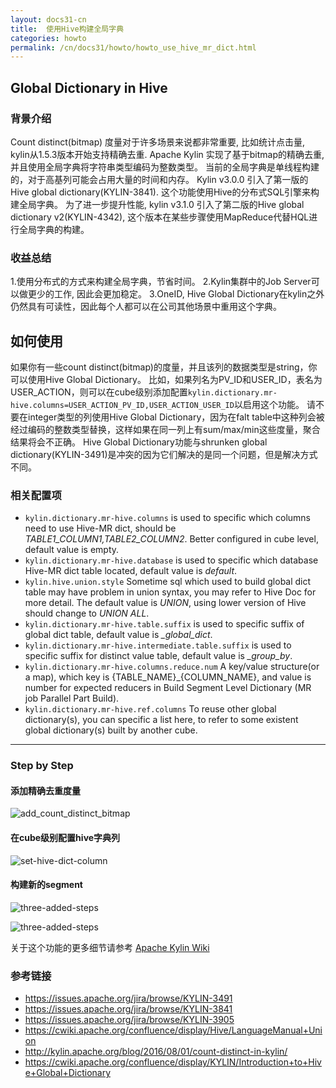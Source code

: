 ```yaml
---
layout: docs31-cn
title:  使用Hive构建全局字典
categories: howto
permalink: /cn/docs31/howto/howto_use_hive_mr_dict.html
---
```


## Global Dictionary in Hive

### 背景介绍
Count distinct(bitmap) 度量对于许多场景来说都非常重要, 比如统计点击量, kylin从1.5.3版本开始支持精确去重.
Apache Kylin 实现了基于bitmap的精确去重, 并且使用全局字典将字符串类型编码为整数类型。
当前的全局字典是单线程构建的，对于高基列可能会占用大量的时间和内存。
Kylin v3.0.0 引入了第一版的 Hive global dictionary(KYLIN-3841). 这个功能使用Hive的分布式SQL引擎来构建全局字典。
为了进一步提升性能, kylin v3.1.0 引入了第二版的Hive global dictionary v2(KYLIN-4342), 这个版本在某些步骤使用MapReduce代替HQL进行全局字典的构建。

### 收益总结
1.使用分布式的方式来构建全局字典，节省时间。
2.Kylin集群中的Job Server可以做更少的工作, 因此会更加稳定。
3.OneID, Hive Global Dictionary在kylin之外仍然具有可读性，因此每个人都可以在公司其他场景中重用这个字典。

## 如何使用
如果你有一些count distinct(bitmap)的度量，并且该列的数据类型是string，你可以使用Hive Global Dictionary。
比如，如果列名为PV_ID和USER_ID，表名为USER_ACTION，则可以在cube级别添加配置`kylin.dictionary.mr-hive.columns=USER_ACTION_PV_ID,USER_ACTION_USER_ID`以启用这个功能。
请不要在integer类型的列使用Hive Global Dictionary，因为在falt table中这种列会被经过编码的整数类型替换，这样如果在同一列上有sum/max/min这些度量，聚合结果将会不正确。
Hive Global Dictionary功能与shrunken global dictionary(KYLIN-3491)是冲突的因为它们解决的是同一个问题，但是解决方式不同。

### 相关配置项

- `kylin.dictionary.mr-hive.columns` is used to specific which columns need to use Hive-MR dict, should be *TABLE1_COLUMN1,TABLE2_COLUMN2*. Better configured in cube level, default value is empty.
- `kylin.dictionary.mr-hive.database` is used to specific which database Hive-MR dict table located, default value is *default*.
- `kylin.hive.union.style` Sometime sql which used to build global dict table may have problem in union syntax, you may refer to Hive Doc for more detail. The default value is *UNION*, using lower version of Hive should change to *UNION ALL*.
- `kylin.dictionary.mr-hive.table.suffix` is used to specific suffix of global dict table, default value is *_global_dict*.
- `kylin.dictionary.mr-hive.intermediate.table.suffix` is used to specific suffix for distinct value table, default value is *_group_by*.
- `kylin.dictionary.mr-hive.columns.reduce.num` A key/value structure(or a map), which key is {TABLE_NAME}_{COLUMN_NAME}, and value is number for expected reducers in Build Segment Level Dictionary (MR job Parallel Part Build).
- `kylin.dictionary.mr-hive.ref.columns` To reuse other global dictionary(s), you can specific a list here, to refer to some existent global dictionary(s) built by another cube.

----

### Step by Step

#### 添加精确去重度量

![add_count_distinct_bitmap](/images/Hive-Global-Dictionary/add-count-distinct.png)

#### 在cube级别配置hive字典列

![set-hive-dict-column](/images/Hive-Global-Dictionary/set-hive-dict-cloumn.png)

#### 构建新的segment

![three-added-steps](/images/Hive-Global-Dictionary/new-added-step-1.png)

![three-added-steps](/images/Hive-Global-Dictionary/new-added-step-2.png)

关于这个功能的更多细节请参考 [Apache Kylin Wiki](https://cwiki.apache.org/confluence/display/KYLIN/Introduction+to+Hive+Global+Dictionary)

### 参考链接

- https://issues.apache.org/jira/browse/KYLIN-3491
- https://issues.apache.org/jira/browse/KYLIN-3841
- https://issues.apache.org/jira/browse/KYLIN-3905
- https://cwiki.apache.org/confluence/display/Hive/LanguageManual+Union
- http://kylin.apache.org/blog/2016/08/01/count-distinct-in-kylin/
- https://cwiki.apache.org/confluence/display/KYLIN/Introduction+to+Hive+Global+Dictionary